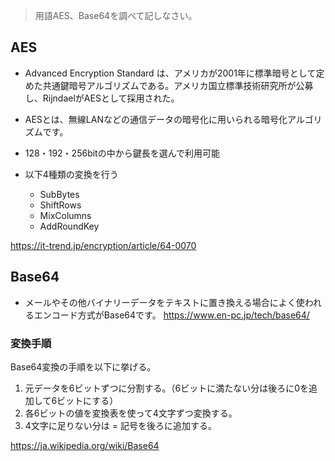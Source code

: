 > 用語AES、Base64を調べて記しなさい。

## AES

- Advanced Encryption Standard は、アメリカが2001年に標準暗号として定めた共通鍵暗号アルゴリズムである。アメリカ国立標準技術研究所が公募し、RijndaelがAESとして採用された。
- AESとは、無線LANなどの通信データの暗号化に用いられる暗号化アルゴリズムです。

- 128・192・256bitの中から鍵長を選んで利用可能
- 以下4種類の変換を行う

  - SubBytes
  - ShiftRows
  - MixColumns
  - AddRoundKey

https://it-trend.jp/encryption/article/64-0070

## Base64

- メールやその他バイナリーデータをテキストに置き換える場合によく使われるエンコード方式がBase64です。
  https://www.en-pc.jp/tech/base64/

### 変換手順

Base64変換の手順を以下に挙げる。

1. 元データを6ビットずつに分割する。（6ビットに満たない分は後ろに0を追加して6ビットにする）
2. 各6ビットの値を変換表を使って4文字ずつ変換する。
3. 4文字に足りない分は = 記号を後ろに追加する。

https://ja.wikipedia.org/wiki/Base64
